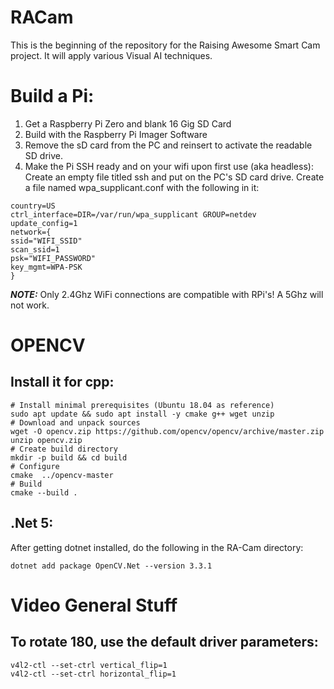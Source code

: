 # RACam

This is the beginning of the repository for the Raising Awesome Smart Cam project.  It will apply various Visual AI techniques.

# Build a Pi:

   1. Get a Raspberry Pi Zero and blank 16 Gig SD Card
   2. Build with the Raspberry Pi Imager Software
   3. Remove the sD card from the PC and reinsert to activate the readable SD drive.
   4. Make the Pi SSH ready and on your wifi upon first use (aka headless):
      Create an empty file titled ssh and put on the PC's SD card drive.
      Create a file named wpa_supplicant.conf with the following in it:

```
country=US
ctrl_interface=DIR=/var/run/wpa_supplicant GROUP=netdev
update_config=1
network={
ssid="WIFI_SSID"
scan_ssid=1
psk="WIFI_PASSWORD"
key_mgmt=WPA-PSK
}
```

   **_NOTE:_** Only 2.4Ghz WiFi connections are compatible with RPi's!  A 5Ghz will not work.

# OPENCV
## Install it for cpp:
```
# Install minimal prerequisites (Ubuntu 18.04 as reference)
sudo apt update && sudo apt install -y cmake g++ wget unzip
# Download and unpack sources
wget -O opencv.zip https://github.com/opencv/opencv/archive/master.zip
unzip opencv.zip
# Create build directory
mkdir -p build && cd build
# Configure
cmake  ../opencv-master
# Build
cmake --build .
```
## .Net 5:
After getting dotnet installed, do the following in the RA-Cam directory:
```
dotnet add package OpenCV.Net --version 3.3.1
```

# Video General Stuff
## To rotate 180, use the default driver parameters:
```
v4l2-ctl --set-ctrl vertical_flip=1
v4l2-ctl --set-ctrl horizontal_flip=1
```
